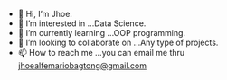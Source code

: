 - 👋 Hi, I’m Jhoe.
- 👀 I’m interested in ...Data Science.
- 🌱 I’m currently learning ...OOP programming.
- 💞️ I’m looking to collaborate on ...Any type of projects.
- 📫 How to reach me ...you can email me thru jhoealfemariobagtong@gmail.com

<!---
silentjhoe/silentjhoe is a ✨ special ✨ repository because its `README.md` (this file) appears on your GitHub profile.
You can click the Preview link to take a look at your changes.
--->
